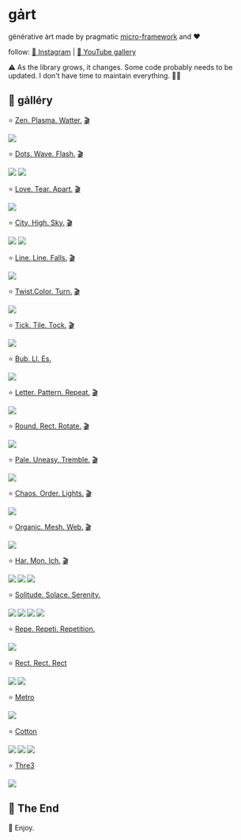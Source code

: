 # gȧrt

gënérative ȧrt made by pragmatic [micro-framework](gartwork/README.md) and ❤️

follow: [🎇 Instagram](https://www.instagram.com/gart_173) |
[🎥 YouTube gallery](https://www.youtube.com/watch?v=wbcpgElKq7E&list=PLKevVk1K8oXF_GrdsGHjeOuuSkpZXq5ps)

⚠️ As the library grows, it changes. Some code probably needs to be updated. I don't have time to maintain everything.
🤷‍♂️

## 🍭 gȧlléry

⭐️ [Zen. Plasma. Watter.](arts/plasma/README.md) [🎬](https://youtu.be/wbcpgElKq7E)

<img src="arts/plasma/plasma_thumb.png">

⭐️ [Dots. Wave. Flash.](arts/circledots/README.md) [🎬](https://youtube.com/shorts/kVAayKYXRTE?feature=share)

<img src="arts/circledots/circledots_thumb.png">
<img src="arts/circledots/circledots2_thumb.png">

⭐️ [Love. Tear. Apart.](arts/joydiv/README.md) [🎬](https://youtube.com/shorts/U9aAmfEqzNw?feature=share)

<img src="arts/joydiv/joydiv_thumb.png">

⭐️ [City. High. Sky.](arts/skyscraper/README.md) [🎬](https://youtu.be/RfkeQ4tyilQ)

<img src="arts/skyscraper/skyscraper_thumb.png">
<img src="arts/skyscraper/skyscraper2_thumb.png">

⭐️ [Line. Line. Falls.](arts/falllines/README.md) [🎬](https://youtube.com/shorts/TfrEu3_NyOE?feature=share)

<img src="arts/falllines/falllines_thumb.png">

⭐️ [Twist.Color. Turn.](arts/kaleiircle/README.md) [🎬](https://youtube.com/shorts/Wz81MnR1rKU?feature=share)

<img src="arts/kaleiircle/kaleiircle_thumb.png">

⭐️ [Tick. Tile. Tock.](arts/ticktiletock/README.md) [🎬](https://youtube.com/shorts/PF235oh5Gds?feature=share)

<img src="arts/ticktiletock/ticktiletock_thumb.png">

⭐️ [Bub. Ll. Es.](arts/bubbles/README.md)

<img src="arts/bubbles/Bubbles2_thumb.png">

⭐️ [Letter. Pattern. Repeat.](arts/lettero/README.md) [🎬](https://youtube.com/shorts/MLd-ai_lOBU?feature=share)

<img src="arts/lettero/LetterO_thumb.png">

⭐️ [Round. Rect. Rotate.](arts/roundrects/README.md) [🎬](https://youtube.com/shorts/i0cVxjT9K4Q?feature=share)

<img src="arts/roundrects/roundrects_thumb.png">

⭐️ [Pale. Uneasy. Tremble.](arts/palecircles/README.md) [🎬](https://youtu.be/ExmzYd21k3o)

<img src="arts/palecircles/palecircles_thumb.png">

⭐️ [Chaos. Order. Lights.](arts/spiral/README.md) [🎬](https://youtube.com/shorts/NlRk1x6rk2c?feature=share)

<img src="arts/spiral/spiral_thumb.png">

⭐️ [Organic. Mesh. Web.](arts/lissajous/README.md) [🎬](https://youtu.be/fOrrLS0cj5Y)

<img src="arts/lissajous/lissajous_thumb.png">

⭐️ [Har. Mon. Ich.](arts/harmongraph/README.md) [🎬](https://youtu.be/TdzbQ84cAVU)

<p align="center">
<img src="arts/harmongraph/harmongraph0_thumb.png" align="left">
<img src="arts/harmongraph/harmongraph1_thumb.png" align="left">
<img src="arts/harmongraph/harmongraph2_thumb.png" align="left">
</p>

<br clear="both">

⭐️ [Solitude. Solace. Serenity.](arts/flowforce/README.md)

<p align="center">
<img src="arts/flowforce/flowforce1_thumb.png" align="left">
<img src="arts/flowforce/flowforce2_thumb.png" align="left">
<img src="arts/flowforce/flowforce3_thumb.png" align="left">
<img src="arts/flowforce/flowforce4_thumb.png" align="left">
</p>

<br clear="both">

⭐️ [Repe. Repeti. Repetition.](arts/repetition/README.md)

<p align="center">
<img src="arts/repetition/Repetition1_thumb.png" align="left">
</p>

<br clear="both">

⭐️ [Rect. Rect. Rect](arts/rects/README.md)

<p align="center">
<img src="arts/rects/rects1_thumb.png" align="left">
<img src="arts/rects/rects2_thumb.png" align="left">
</p>

<br clear="both">

⭐️ [Metro](arts/metro/README.md)

<p align="center">
<img src="arts/metro/metro_thumb.png" align="left">
</p>

<br clear="both">

⭐️ [Cotton](arts/cotton/README.md)

<p align="center">
<img src="arts/cotton/cotton1_thumb.png" align="left">
<img src="arts/cotton/cotton-circles_thumb.png" align="left">
<img src="arts/cotton/cotton-circles2_thumb.png" align="left">
</p>

<br clear="both">

⭐️ [Thre3](arts/thre3/README.md)

<p align="center">
<img src="arts/thre3/surfing_thumb.png" align="left">
</p>



<br clear="both">

## 🍬 The End

🧧 Enjoy.
